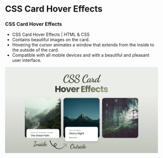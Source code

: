 # CSS Card Hover Effects
### CSS Card Hover Effects

- CSS Card Hover Effects | HTML & CSS
- Contains beautiful images on the card.
- Hovering the cursor animates a window that extends from the inside to the outside of the card.
- Compatible with all mobile devices and with a beautiful and pleasant user interface.

![preview img](/preview.png)
